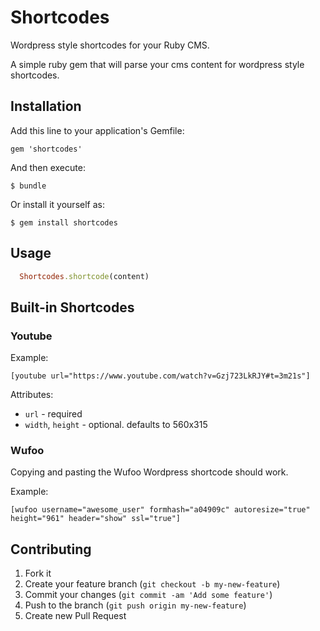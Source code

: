 # Shortcodes

Wordpress style shortcodes for your Ruby CMS.

A simple ruby gem that will parse your cms content for wordpress style shortcodes.

## Installation

Add this line to your application's Gemfile:

    gem 'shortcodes'

And then execute:

    $ bundle

Or install it yourself as:

    $ gem install shortcodes

## Usage

```ruby
  Shortcodes.shortcode(content)
```

## Built-in Shortcodes

### Youtube

Example:

```
[youtube url="https://www.youtube.com/watch?v=Gzj723LkRJY#t=3m21s"]
```

Attributes:

* `url` - required
* `width`, `height` - optional. defaults to 560x315

### Wufoo

Copying and pasting the Wufoo Wordpress shortcode should work.

Example:

```
[wufoo username="awesome_user" formhash="a04909c" autoresize="true" height="961" header="show" ssl="true"]
```

## Contributing

1. Fork it
2. Create your feature branch (`git checkout -b my-new-feature`)
3. Commit your changes (`git commit -am 'Add some feature'`)
4. Push to the branch (`git push origin my-new-feature`)
5. Create new Pull Request
